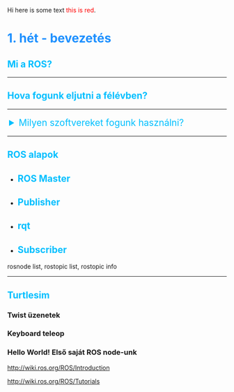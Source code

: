<style>
details > summary {
  font-size: 150%;
  padding: 4px;
  width: 600px;
  cursor: pointer;
  color:DeepSkyBlue;
}
h1 {color:DodgerBlue;}
h2 {color:DeepSkyBlue;}
</style>

Hi here is some text <span style="color: red">this is red</span>.

# 1. hét - bevezetés

## Mi a ROS?


***
## Hova fogunk eljutni a félévben?

***
<details>
<summary>Milyen szoftvereket fogunk használni?</summary>


- ## Markdown
https://github.com/adam-p/markdown-here/wiki/Markdown-Cheatsheet

https://www.markdownguide.org/extended-syntax/

- ## GIT
  - ### GIT parancssorból

  - ### GitKraken

- ## Visual Studio Code
https://code.visualstudio.com/

- ## Windows 10 WSL 2


- ## XServer (VcXsrv)

https://sourceforge.net/projects/vcxsrv/

- ## Terminator
`Ctrl+Shift+e`
`Ctrl+Shift+o`
`Ctrl+Shift+w`
`Ctrl+Shift+q`

- ## ROS Melodic
  - ### A ROS telepítése
  - ### Catkin workspace parancsok

  - ### ROS parancsok


</details>

***
## ROS alapok

- ## ROS Master

- ## Publisher

- ## rqt

- ## Subscriber

rosnode list, rostopic list, rostopic info

***
## Turtlesim

### Twist üzenetek

### Keyboard teleop

### Hello World! Első saját ROS node-unk


http://wiki.ros.org/ROS/Introduction

http://wiki.ros.org/ROS/Tutorials